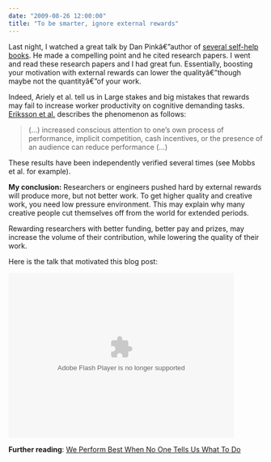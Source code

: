 ```yaml
---
date: "2009-08-26 12:00:00"
title: "To be smarter, ignore external rewards"
---
```




Last night, I watched a great talk by Dan Pinkâ€”author of [several self-help books](https://www.amazon.com/s/ref=sr_st/186-8294102-7879221?rh=n%3A283155%2Cp_27%3ADaniel+H.+Pink&amp;ie=UTF8). He made a compelling point and he cited research papers. I went and read these research papers and I had great fun. Essentially, boosting your motivation with external rewards can lower the qualityâ€”though maybe not the quantityâ€”of your work.

Indeed, Ariely et al. tell us in Large stakes and big mistakes that rewards may fail to increase worker productivity on cognitive demanding tasks. [Eriksson et al.](https://halshs.archives-ouvertes.fr/file/index/docid/276396/filename/0812.pdf) describes the phenomenon as follows:

> (&hellip;) increased conscious attention to one&rsquo;s own process of performance, implicit competition, cash incentives, or the presence of an audience can reduce performance (&hellip;)


These results have been independently verified several times (see Mobbs et al. for example).

__My conclusion:__ Researchers or engineers pushed hard by external rewards will produce more, but not better work. To get higher quality and creative work, you need low pressure environment. This may explain why many creative people cut themselves off from the world for extended periods.

Rewarding researchers with better funding, better pay and prizes, may increase the volume of their contribution, while lowering the quality of their work.

Here is the talk that motivated this blog post:

<object classid="clsid:d27cdb6e-ae6d-11cf-96b8-444553540000" width="446" height="326" codebase="http://download.macromedia.com/pub/shockwave/cabs/flash/swflash.cab#version=6,0,40,0"><param name="allowFullScreen" value="true" /><param name="wmode" value="transparent" /><param name="bgColor" value="#ffffff" /><param name="flashvars" value="vu=http://video.ted.com/talks/embed/DanielPink_2009G-embed_high.flv&amp;su=http://images.ted.com/images/ted/tedindex/embed-posters/DanielPink-2009G.embed_thumbnail.jpg&amp;vw=432&amp;vh=240&amp;ap=0&amp;ti=618" /><param name="src" value="http://video.ted.com/assets/player/swf/EmbedPlayer.swf" /><param name="bgcolor" value="#ffffff" /><param name="allowfullscreen" value="true" /><embed type="application/x-shockwave-flash" width="446" height="326" src="http://video.ted.com/assets/player/swf/EmbedPlayer.swf" flashvars="vu=http://video.ted.com/talks/embed/DanielPink_2009G-embed_high.flv&amp;su=http://images.ted.com/images/ted/tedindex/embed-posters/DanielPink-2009G.embed_thumbnail.jpg&amp;vw=432&amp;vh=240&amp;ap=0&amp;ti=618" bgcolor="#ffffff" wmode="transparent" allowfullscreen="true"></embed></object>

__Further reading__: [We Perform Best When No One Tells Us What To Do](http://www.science20.com/rogue_neuron/we_perform_best_when_no_one_tells_us_what_do)

